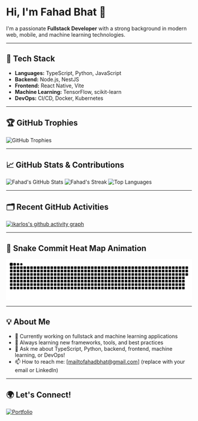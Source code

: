# Hi, I'm Fahad Bhat 👋

I'm a passionate **Fullstack Developer** with a strong background in modern web, mobile, and machine learning technologies.

---

## 🚀 Tech Stack

- **Languages:** TypeScript, Python, JavaScript
- **Backend:** Node.js, NestJS
- **Frontend:** React Native, Vite
- **Machine Learning:** TensorFlow, scikit-learn
- **DevOps:** CI/CD, Docker, Kubernetes

---

## 🏆 GitHub Trophies

![GitHub Trophies](https://github-profile-trophy.vercel.app/?username=ikarlos&theme=onedark)

---

## 📈 GitHub Stats & Contributions

![Fahad's GitHub Stats](https://github-readme-stats.vercel.app/api?username=ikarlos&show_icons=true&theme=tokyonight)
![Fahad's Streak](https://github-readme-streak-stats.herokuapp.com/?user=ikarlos&theme=tokyonight)
![Top Languages](https://github-readme-stats.vercel.app/api/top-langs/?username=ikarlos&layout=compact&theme=tokyonight)

---

## 🗂️ Recent GitHub Activities

[![ikarlos's github activity graph](https://github-readme-activity-graph.vercel.app/graph?username=ikarlos&theme=tokyo-night)](https://github.com/Ashutosh00710/github-readme-activity-graph)

---

## 🐍 Snake Commit Heat Map Animation

![GitHub Snake Light](https://github.com/ikarlos/ikarlos/blob/output/github-contribution-grid-snake.svg)

---

## 💡 About Me

- 🔭 Currently working on fullstack and machine learning applications
- 🌱 Always learning new frameworks, tools, and best practices
- 💬 Ask me about TypeScript, Python, backend, frontend, machine learning, or DevOps!
- 📫 How to reach me: [mailtofahadbhat@gmail.com] (replace with your email or LinkedIn)

---

## 🌍 Let's Connect!
[![Portfolio](https://img.shields.io/badge/-Portfolio-black?logo=github&logoColor=white)](https://github.com/ikarlos)

<!--
✨ Add your featured projects below, or pin them on your GitHub profile for more visibility!
-->
